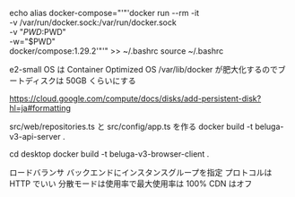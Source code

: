 echo alias docker-compose="'"'docker run --rm -it \
 -v /var/run/docker.sock:/var/run/docker.sock \
 -v "$PWD:$PWD" \
 -w="$PWD" \
 docker/compose:1.29.2'"'" >> ~/.bashrc
source ~/.bashrc

e2-small
OS は Container Optimized OS
/var/lib/docker が肥大化するのでブートディスクは 50GB くらいにする

https://cloud.google.com/compute/docs/disks/add-persistent-disk?hl=ja#formatting

src/web/repositories.ts と src/config/app.ts を作る
docker build -t beluga-v3-api-server .

cd desktop
docker build -t beluga-v3-browser-client .

ロードバランサ
バックエンドにインスタンスグループを指定
プロトコルは HTTP でいい
分散モードは使用率で最大使用率は 100%
CDN はオフ
